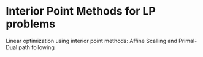 # Interior Point Methods for LP problems

Linear optimization using interior point methods: Affine Scalling and Primal-Dual path following
